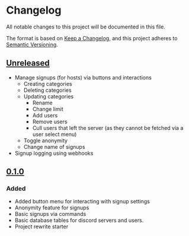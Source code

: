 # Changelog

All notable changes to this project will be documented in this file.

The format is based on [Keep a Changelog](https://keepachangelog.com/en/1.0.0/),
and this project adheres to [Semantic Versioning](https://semver.org/spec/v2.0.0.html).

## [Unreleased]

-   Manage signups (for hosts) via buttons and interactions
    -   Creating categories
    -   Deleting categories
    -   Updating categories
        -   Rename
        -   Change limit
        -   Add users
        -   Remove users
        -   Cull users that left the server (as they cannot be fetched via a user select menu)
    -   Toggle anonymity
    -   Change name of signups
-   Signup logging using webhooks

## [0.1.0]

### Added

-   Added button menu for interacting with signup settings
-   Anonymity feature for signups
-   Basic signups via commands
-   Basic database tables for discord servers and users.
-   Project rewrite starter

[Unreleased]: https://github.com/JacksonVirgo/mafia-engine
[0.1.0]: https://github.com/discord-mafia/mafia-engine/releases/tag/0.1.0
